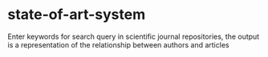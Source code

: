 # state-of-art-system
Enter keywords for search query in scientific journal repositories, the output is a representation of the relationship between authors and articles
